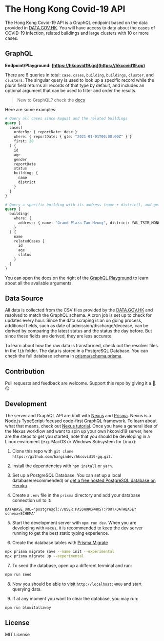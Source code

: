 # The Hong Kong Covid-19 API

The Hong Kong Covid-19 API is a GraphQL endpoint based on the data provided in [DATA.GOV.HK](https://data.gov.hk/en-data/dataset/hk-dh-chpsebcddr-novel-infectious-agent). You will have access to data about the cases of COVID-19 infection, related buildings and large clusters with 10 or more cases.

## GraphQL

**Endpoint/Playground: [https://hkcovid19.gq](https://hkcovid19.gq)**

There are 6 queries in total: `case`, `cases`, `building`, `buildings`, `cluster`, and `clusters`.
The singular query is used to look up a specific record while the plural field returns all records of that type by default, and includes an optional argument that can be used to filter and order the results.

> New to GraphQL? check the [docs](https://graphql.org/learn/)

Here are some examples:

```graphql
# Query all cases since August and the related buildings
query {
  cases(
    orderBy: { reportDate: desc }
    where: { reportDate: { gte: "2021-01-01T00:00:00Z" } }
    first: 20
  ) {
    id
    age
    gender
    reportDate
    status
    buildings {
      name
      district
    }
  }
}
```

```graphql
# Query a specific building with its address (name + district), and get all the relatedCases
query {
  building(
    where: {
      address: { name: "Grand Plaza Tao Heung", district: YAU_TSIM_MONG }
    }
  ) {
    name
    relatedCases {
      id
      age
      status
    }
  }
}
```

You can open the docs on the right of the [GraphQL Playground](https://hkcovid19.gq) to learn about all the available arguments.

## Data Source

All data is collected from the CSV files provided by the [DATA.GOV.HK](https://data.gov.hk/en-data/dataset/hk-dh-chpsebcddr-novel-infectious-agent) and resolved to match the GraphQL schema.
A cron job is set up to check for updates every hour. Since the data scraping is an on going process, additional fields, such as date of admission/discharge/decease, can be derived by comparing the latest status and the status the day before. But since these fields are derived, they are less accurate.

To learn about how the raw data is transformed, check out the resolver files in the `lib` folder. The data is stored in a PostgreSQL Database. You can check the full database schema in [prisma/schema.prisma](https://github.com/hangindev/hkcovid19-gq/blob/master/prisma/schema.prisma).

## Contribution

Pull requests and feedback are welcome. Support this repo by giving it a 🌟. 😛

## Development

The server and GraphQL API are built with [Nexus](https://nexusjs.org/) and [Prisma](https://www.prisma.io/). Nexus is a Node.js TypeScript-focused code-first GraphQL framework. To learn about what that means, check out [Nexus tutorial](https://nexusjs.org/).
Once you have a general idea of the Nexus workflow and want to spin up your own hkcovid19 server, here are the steps to get you started, note that you should be developing in a Linux enviroment (e.g. MacOS or Windows Subsystem for Linux):

1. Clone this repo with `git clone https://github.com/hangindev/hkcovid19-gq.git`.

2. Install the dependencies with `npm install` or `yarn`.

3. Set up a PostgreSQL Database. You can set up a local database(recommended) or [get a free hosted PostgreSQL database on Heroku](https://dev.to/prisma/how-to-setup-a-free-postgresql-database-on-heroku-1dc1).

4. Create a `.env` file in the `prisma` directory and add your database connection url to it:

```
DATABASE_URL="postgresql://USER:PASSWORD@HOST:PORT/DATABASE?schema=SCHEMA"
```

5. Start the development server with `npm run dev`. When you are developing with `Nexus`, it is recommended to keep the dev server running to get the best static typing experience.

6. Create the database tables with [Prisma Migrate](https://www.prisma.io/docs/getting-started/setup-prisma/start-from-scratch-prisma-migrate-typescript-postgres#create-database-tables-with-prisma-migrate)

```sh
npx prisma migrate save --name init --experimental
npx prisma migrate up --experimental
```

7. To seed the database, open up a different terminal and run:

```sh
npm run seed
```

8. Now you should be able to visit `http://localhost:4000` and start querying data.

9. If at any moment you want to clear the database, you may run:

```sh
npm run blowitallaway
```

## License

MIT License
